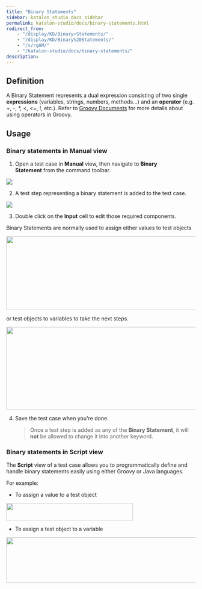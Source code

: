 ```yaml
---
title: "Binary Statements" 
sidebar: katalon_studio_docs_sidebar
permalink: katalon-studio/docs/binary-statements.html 
redirect_from:
    - "/display/KD/Binary+Statements/"
    - "/display/KD/Binary%20Statements/"
    - "/x/rgAM/"
    - "/katalon-studio/docs/binary-statements/"
description: 
---
```


## Definition

A Binary Statement represents a dual expression consisting of two single **expressions** (variables, strings, numbers, methods...) and an **operator** (e.g. +, -, *, <, <=, !, etc.). Refer to [Groovy Documents](http://groovy-lang.org/operators.html) for more details about using operators in Groovy.

## Usage

### Binary statements in Manual view

1.  Open a test case in **Manual** view, then navigate to **Binary Statement** from the command toolbar.  

![](https://github.com/katalon-studio/docs-images/raw/master/katalon-studio/docs/binary-statements/image2017-6-30-203A433A7.png)  
      
    
2.  A test step representing a binary statement is added to the test case.  

![](https://github.com/katalon-studio/docs-images/raw/master/katalon-studio/docs/binary-statements/image2017-2-10-133A463A52.png)

3.  Double click on the **Input** cell to edit those required components.  

Binary Statements are normally used to assign either values to test objects

<img src="https://github.com/katalon-studio/docs-images/raw/master/katalon-studio/docs/binary-statements/Binary-Statement.png" width="675" height="196">

or test objects to variables to take the next steps.

<img src="https://github.com/katalon-studio/docs-images/raw/master/katalon-studio/docs/binary-statements/BS-2.png" width="665" height="220">


4.  Save the test case when you're done.
    
    > Once a test step is added as any of the **Binary Statement**, it will **not** be allowed to change it into another keyword.

### Binary statements in Script view

The **Script** view of a test case allows you to programmatically define and handle binary statements easily using either Groovy or Java languages.

For example:

* To assign a value to a test object

<img src="https://github.com/katalon-studio/docs-images/raw/master/katalon-studio/docs/binary-statements/BS-1.png" width="337" height="46">

* To assign a test object to a variable

<img src="https://github.com/katalon-studio/docs-images/raw/master/katalon-studio/docs/binary-statements/BS-3.png" width="528" height="121">